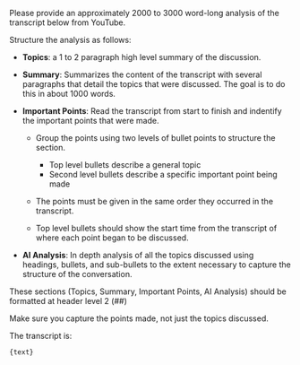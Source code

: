 Please provide an approximately 2000 to 3000 word-long analysis of the transcript below from YouTube.

Structure the analysis as follows:

* **Topics**: a 1 to 2 paragraph high level summary of the discussion.
* **Summary**: Summarizes the content of the transcript with several paragraphs that detail the topics that were discussed. The goal is to do this in about 1000 words.
* **Important Points**:  Read the transcript from start to finish and indentify the important points that were made. 
  * Group the points using two levels of bullet points to structure the section.
    * Top level bullets describe a general topic
    * Second level bullets describe a specific important point being made

  * The points must be given in the same order they occurred in the transcript. 
  * Top level bullets should show the start time from the transcript of where each point began to be discussed.

* **AI Analysis**: In depth analysis of all the topics discussed using headings, bullets, and sub-bullets to the extent necessary to capture the structure of the conversation.

These sections (Topics, Summary, Important Points, AI Analysis) should be formatted at header level 2 (##)

Make sure you capture the points made, not just the topics discussed.

The transcript is:

```text
{text}
```
